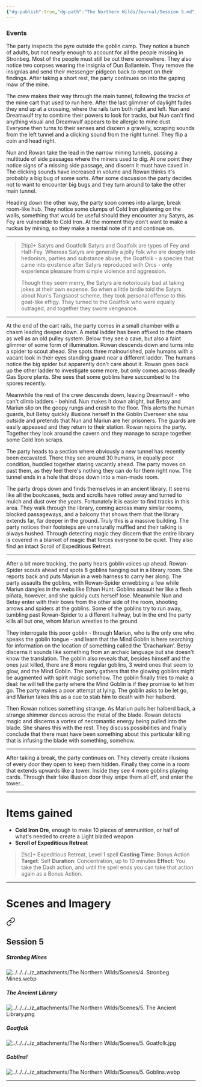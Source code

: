 ```yaml
---
{"dg-publish":true,"dg-path":"The Northern Wilds/Journal/Session 5.md","permalink":"/the-northern-wilds/journal/session-5/","tags":["TTRPG/Campaigns/Northern-Wilds","Journal"]}
---
```


### Events
The party inspects the pyre outside the goblin camp. They notice a bunch of adults, but not nearly enough to account for all the people missing in Stronbeg. Most of the people must still be out there somewhere. They also notice two corpses wearing the insignia of Dun Ballantein. They remove the insignias and send their messenger pidgeon back to report on their findings. After taking a short rest, the party continues on into the gaping maw of the mine.

The crew makes their way through the main tunnel, following the tracks of the mine cart that used to run here. After the last glimmer of daylight fades they end up at a crossing, where the rails turn both right and left. Nun and Dreamwulf try to combine their powers to look for tracks, but Nun can't find anything visual and Dreamwulf appears to be allergic to mine dust. Everyone then turns to their senses and discern a gravelly, scraping sounds from the left tunnel and a clicking sound from the right tunnel. They flip a coin and head right.

Nun and Rowan take the lead in the narrow mining tunnels, passing a multitude of side passages where the miners used to dig. At one point they notice signs of a missing side passage, and discern it must have caved in. The clicking sounds have increased in volume and Rowan thinks it's probably a big bug of some sorts. After some discussion the party decides not to want to encounter big bugs and they turn around to take the other main tunnel.

Heading down the other way, the party soon comes into a large, break room-like hub. They notice some clumps of Cold Iron glistening on the walls, something that would be useful should they encounter any Satyrs, as Fey are vulnerable to Cold Iron. At the moment they don't want to make a ruckus by mining, so they make a mental note of it and continue on.

---
>[!tip]+ Satyrs and Goatfolk
>Satyrs and Goatfolk are types of Fey and Half-Fey. Whereas Satyrs are generally a jolly folk who are deeply into hedonism, parties and substance abuse, the Goatfolk - a species that came into existence after Satyrs reproduced with Orcs - only experience pleasure from simple violence and aggression.
>
>Though they seem merry, the Satyrs are notoriously bad at taking jokes at their own expense. So when a little birdie told the Satyrs about Nun's Tangsaost scheme, they took personal offense to this goat-like effigy. They turned to the Goatfolk who were equally outraged, and together they swore vengeance.

---
At the end of the cart rails, the party comes in a small chamber with a chasm leading deeper down. A metal ladder has been affixed to the chasm as well as an old pulley system. Below they see a cave, but also a faint glimmer of some form of illumination. Rowan descends down and turns into a spider to scout ahead. She spots three malnourished, pale humans with a vacant look in their eyes standing guard near a different ladder. The humans notice the big spider but apparently don't care about it. Rowan goes back up the other ladder to investigate some more, but only comes across deadly Gas Spore plants. She sees that some goblins have succumbed to the spores recently.

Meanwhile the rest of the crew descends down, leaving Dreamwulf - who can't climb ladders - behind. Nun makes it down alright, but Betsy and Mariun slip on the goopy rungs and crash to the floor. This alerts the human guards, but Betsy quickly illusions herself in the Goblin Overseer she saw outside and pretends that Nun and Mariun are her prisoners. The guards are easily appeased and they return to their station. Rowan rejoins the party. Together they look around the cavern and they manage to scrape together some Cold Iron scraps.

The party heads to a section where obviously a new tunnel has recently been excavated. There they see around 30 humans, in equally poor condition, huddled together staring vacantly ahead. The party moves on past them, as they feel there's nothing they can do for them right now. The tunnel ends in a hole that drops down into a man-made room.

The party drops down and finds themselves in an ancient library. It seems like all the bookcases, texts and scrolls have rotted away and turned to mulch and dust over the years. Fortunately it is easier to find tracks in this area. They walk through the library, coming across many similar rooms, blocked passageways, and a balcony that shows them that the library extends far, far deeper in the ground. Truly this is a massive building. The party notices their footsteps are unnaturally muffled and their talking is always hushed. Through detecting magic they discern that the entire library is covered in a blanket of magic that forces everyone to be quiet. They also find an intact Scroll of Expeditious Retreat.

---
After a bit more tracking, the party hears goblin voices up ahead. Rowan-Spider scouts ahead and spots 8 goblins hanging out in a library room. She reports back and puts Mariun in a web harness to carry her along. The party assaults the goblins, with Rowan-Spider enwebbing a few while Mariun dangles in the webs like Ethan Hunt. Goblins assault her like a flesh piñata, however, and she quickly cuts herself lose. Meanwhile Nun and Betsy enter with their bows from the other side of the room, shooting arrows and spiders at the goblins. Some of the goblins try to run away, tumbling past Rowan-Spider to a different hallway, but in the end the party kills all but one, whom Mariun wrestles to the ground.

They interrogate this poor goblin - through Mariun, who is the only one who speaks the goblin tongue - and learn that the Mind Goblin is here searching for information on the location of something called the 'Dracharkan'. Betsy discerns it sounds like something from an archaic language but she doesn't know the translation. The goblin also reveals that, besides himself and the ones just killed, there are 8 more regular goblins, 3 weird ones that seem to glow, and the Mind Goblin. The party gathers that the glowing goblins might be augmented with spirit magic somehow. The goblin finally tries to make a deal: he will tell the party where the Mind Goblin is if they promise to let him go. The party makes a poor attempt at lying. The goblin asks to be let go, and Mariun takes this as a cue to stab him to death with her halberd.

Then Rowan notices something strange. As Mariun pulls her halberd back, a strange shimmer dances across the metal of the blade. Rowan detects magic and discerns a vortex of necromantic energy being pulled into the blade. She shares this with the rest. They discuss possibilities and finally conclude that there must have been something about this particular killing that is infusing the blade with something, somehow.

---
After taking a break, the party continues on. They cleverly create illusions of every door they open to keep them hidden. Finally they come in a room that extends upwards like a tower. Inside they see 4 more goblins playing cards. Through their fake illusion door they snipe them all off, and enter the tower...

---
# Items gained
- **Cold Iron Ore**, enough to make 10 pieces of ammunition, or half of what's needed to create a Light bladed weapon
- **Scroll of Expeditious Retreat**
>[!sc]+ Expeditious Retreat, Level 1 spell
>**Casting Time**: Bonus Action
>**Target**: Self
>**Duration**: Concentration, up to 10 minutes
>**Effect**: You take the Dash action, and until the spell ends you can take that action again as a Bonus Action.

---
# Scenes and Imagery

<div class="transclusion internal-embed is-loaded"><a class="markdown-embed-link" href="/the-northern-wilds/reference-material/scenes-and-imagery/#session-5" aria-label="Open link"><svg xmlns="http://www.w3.org/2000/svg" width="24" height="24" viewBox="0 0 24 24" fill="none" stroke="currentColor" stroke-width="2" stroke-linecap="round" stroke-linejoin="round" class="svg-icon lucide-link"><path d="M10 13a5 5 0 0 0 7.54.54l3-3a5 5 0 0 0-7.07-7.07l-1.72 1.71"></path><path d="M14 11a5 5 0 0 0-7.54-.54l-3 3a5 5 0 0 0 7.07 7.07l1.71-1.71"></path></svg></a><div class="markdown-embed">



## Session 5
##### Stronbeg Mines
![../../../../z_attachments/The Northern Wilds/Scenes/4. Stronbeg Mines.webp](/img/user/z_attachments/The%20Northern%20Wilds/Scenes/4.%20Stronbeg%20Mines.webp)

##### The Ancient Library
![../../../../z_attachments/The Northern Wilds/Scenes/5. The Ancient Library.png](/img/user/z_attachments/The%20Northern%20Wilds/Scenes/5.%20The%20Ancient%20Library.png)

##### Goatfolk
![../../../../z_attachments/The Northern Wilds/Scenes/5. Goatfolk.jpg](/img/user/z_attachments/The%20Northern%20Wilds/Scenes/5.%20Goatfolk.jpg)

##### Goblins!
![../../../../z_attachments/The Northern Wilds/Scenes/5. Goblins.webp](/img/user/z_attachments/The%20Northern%20Wilds/Scenes/5.%20Goblins.webp)


---

</div></div>
